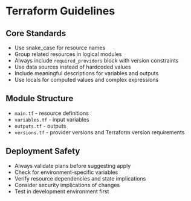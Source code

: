 # Terraform Guidelines

## Core Standards
- Use snake_case for resource names
- Group related resources in logical modules
- Always include `required_providers` block with version constraints
- Use data sources instead of hardcoded values
- Include meaningful descriptions for variables and outputs
- Use locals for computed values and complex expressions

## Module Structure
- `main.tf` - resource definitions
- `variables.tf` - input variables
- `outputs.tf` - outputs
- `versions.tf` - provider versions and Terraform version requirements

## Deployment Safety
- Always validate plans before suggesting apply
- Check for environment-specific variables
- Verify resource dependencies and state implications
- Consider security implications of changes
- Test in development environment first
